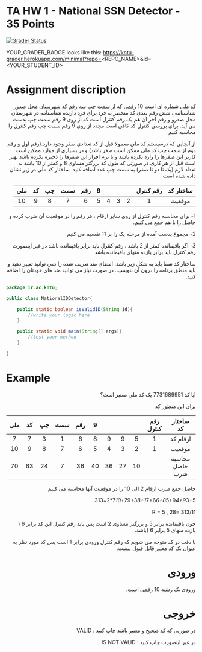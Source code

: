 # TA HW 1 - National SSN Detector - 35 Points

[![Grader Status](YOUR_GRADER_BADGE)](YOUR_GRADER_BADGE)

YOUR_GRADER_BADGE looks like this: https://kntu-grader.herokuapp.com/minimal?repo=<REPO_NAME>&id=<YOUR_STUDENT_ID>



# Assignment discription

<div dir="rtl" align="right">
کد ملی شماره ای است 10 رقمی که از سمت چپ سه رقم کد شهرستان محل صدور شناسنامه ، شش رقم بعدی کد منحصر به فرد برای فرد دارنده شناسنامه در شهرستان محل صدرو و رقم آخر آن هم یک رقم کنترل است که از روی 9 رقم سمت چپ بدست می آید. برای بررسی کنترل کد کافی است مجدد از روی 9 رقم سمت چپ رقم کنترل را محاسبه کنیم

از آنجایی که درسیستم کد ملی معمولا قبل از کد تعدادی صفر وجود دارد.(رقم اول و رقم دوم از سمت چپ کد ملی ممکن است صفر باشد) و در بسیاری از موارد ممکن است کاربر این صفرها را وارد نکرده باشد و یا نرم افزار این صفرها را ذخیره نکرده باشد بهتر است قبل از هر کاری در صورتی که طول کد بزرگتر مساوی 8 و کمتر از 10 باشد به تعداد لازم (یک تا دو تا صفر) به سمت چپ عدد اضافه کنید. ساختار کد ملی 
در زیر نشان داده شده است


|ساختار کد       | رقم کنترل |  |  | |   9| رقم |سمت| چپ| کد| ملی   |
|:-------------:|:---------:|:----:|:-:|:-:|:-:|:-:|:-:|:-:|:-:|:--:|
|    موقعیت     |    1      |   2  | 3 | 4 | 5 | 6 | 7 | 8 | 9 | 10 |



1- برای محاسبه رقم کنترل از روی سایر ارقام ، هر رقم را در موقعیت آن ضرب کرده و حاصل را با هم جمع می کنیم.

2- مجموع بدست آمده از مرحله یک را بر 11 تقسیم می کنیم

3- اگر باقیمانده کمتر از 2 باشد ، رقم کنترل باید برابر باقیمانده باشد در غیر اینصورت رقم کنترل باید برابر یازده منهای باقیمانده باشد

ساختار کد شما باید به شکل زیر باشد. امضای متد تعریف شده را نمی توانید تغییر دهید و باید منطق برنامه را درون آن بنویسید. در صورت نیاز می توانید متد های خودتان را اضافه کنید.
</div>



```java
package ir.ac.kntu;

public class NationalIDDetector{

    public static boolean isValidID(String id){
        //write your logic here
    }

    public static void main(String[] args){
        //test your method
    }

}
```


# Example

<div dir="rtl" align="right">
آیا کد 7731689951 یک کد ملی معتبر است؟

برای این منظور کد

|ساختار کد       | رقم کنترل |  |  | |   9| رقم |سمت| چپ| کد| ملی   |
|:-------------:|:---------:|:----:|:-:|:-:|:-:|:-:|:-:|:-:|:-:|:--:|
|    ارقام کد   |    1      |   5  | 9 | 9 | 8 | 6 | 1 | 3 | 7 | 7 |
|    موقعیت     |    1      |   2  | 3 | 4 | 5 | 6 | 7 | 8 | 9 | 10 |
|محاسبه حاصل ضرب|      |   10  | 27 | 36 | 40 | 36 | 7 | 24 | 63 | 70 |

حاصل جمع ضرب ارقام 2 الی 10 را در موقعیت آنها محاسبه می کنیم

7*10+7*9+3*8+1*7+6*6+8*5+9*4+9*3+5*2=313

313/11 =28 , R = 5

چون باقیمانده برابر 5 و بزرگتر مساوی 2 است پس باید رقم کنترل این کد برابر 6 ( یازده منهای 5 برابر 6 )باشد.

با دقت در کد متوجه می شویم که رقم کنترل ورودی برابر 1 است پس کد مورد نظر به عنوان یک کد معتبر قابل قبول نیست.


# ورودی
ورودی یک رشته 10 رقمی است.
# خروجی
در صورتی که کد صحیح و معتبر باشد چاپ کنید : VALID

در غیر اینصورت چاپ کنید : IS NOT VALID    
    
</div>
